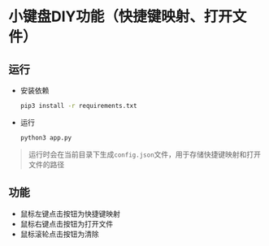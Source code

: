 # 小键盘DIY功能（快捷键映射、打开文件）

## 运行

- 安装依赖

    ```bash
    pip3 install -r requirements.txt
    ```
- 运行

    ```bash
    python3 app.py
    ```

> 运行时会在当前目录下生成`config.json`文件，用于存储快捷键映射和打开文件的路径

## 功能

- 鼠标左键点击按钮为快捷键映射
- 鼠标右键点击按钮为打开文件
- 鼠标滚轮点击按钮为清除